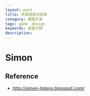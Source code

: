 ```yaml
---
layout: post
title: 开源语音识别库
category: 编程开发
tags: game　design
keywords: 语音识别
description: 
---
```


# Simon


## Reference
* <http://simon-listens.blogspot.com/>